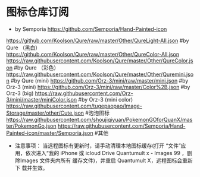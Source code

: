 # 图标仓库订阅
* by Semporia
https://github.com/Semporia/Hand-Painted-icon

https://github.com/Koolson/Qure/raw/master/Other/QureLight-All.json
#by Qure （黑白）
https://github.com/Koolson/Qure/raw/master/Other/QureColor-All.json
https://raw.githubusercontent.com/Koolson/Qure/master/Other/QureColor.json
#by Qure （彩色）
https://raw.githubusercontent.com/Koolson/Qure/master/Other/Quremini.json
#by Qure (mini)
https://github.com/Orz-3/mini/raw/master/mini.json
#by Orz-3 (mini)
https://github.com/Orz-3/mini/raw/master/Color%2B.json
#by Orz-3 (big)
https://raw.githubusercontent.com/Orz-3/mini/master/miniColor.json
#by Orz-3 (mini color)
https://raw.githubusercontent.com/tugepaopao/Image-Storage/master/other/Cute.json
#泡泡图标
https://raw.githubusercontent.com/shoujiqiyuan/PokemonGOforQuanX/master/PokemonGo.json
https://raw.githubusercontent.com/Semporia/Hand-Painted-icon/master/Semporia.json
#其他
* 注意事项：
当远程图标有更新时，请手动清理本地图标缓存(打开
“文件”应用，依次进入“我的 iPhone 或 icloud Drive
Quantumult x - Images
99
，删除Images 文件夹内所有
缓存文件)，并重启 Quantumult X，远程图标会重新下
载并生效。
